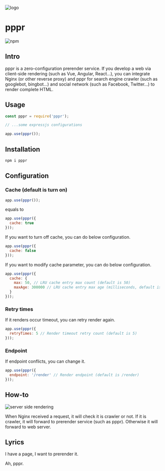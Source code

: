 ![logo](https://user-images.githubusercontent.com/795839/82451299-5ead7800-9ae0-11ea-9de9-cfa9760d9d63.png)

# pppr

![npm](https://img.shields.io/npm/v/pppr)

## Intro

pppr is a zero-configuration prerender service. If you develop a web via client-side rendering (such as Vue, Angular, React...), you can integrate Nginx (or other reverse proxy) and pppr for search engine crawler (such as googlebot, bingbot...) and social network (such as Facebook, Twitter...) to render complete HTML.

## Usage

```js
const pppr = require('pppr');

// ...some expressjs configurations

app.use(pppr());
```

## Installation

```sh
npm i pppr
```

## Configuration

### Cache (default is turn on)

```js
app.use(pppr());
```

equals to

```js
app.use(pppr({
  cache: true
}));
```

If you want to turn off cache, you can do below configuration.

```js
app.use(pppr({
  cache: false
}));
```

If you want to modify cache parameter, you can do below configuration.

```js
app.use(pppr({
  cache: {
    max: 50, // LRU cache entry max count (default is 50)
    maxAge: 300000 // LRU cache entry max age (milliseconds, default is 300009)
  }
}));
```

### Retry times

If it renders occur timeout, you can retry render again.

```js
app.use(pppr({
  retryTimes: 5 // Render timeout retry count (default is 5)
}));
```

### Endpoint

If endpoint conflicts, you can change it.

```js
app.use(pppr({
  endpoint: '/render' // Render endpoint (default is /render)
}));
```

## How-to

![server side rendering](https://user-images.githubusercontent.com/795839/82450244-0b86f580-9adf-11ea-9585-3b0224aae0de.jpg)

When Nginx received a request, it will check it is crawler or not. If it is crawler, it will forward to prerender service (such as pppr). Otherwise it will forward to web server.

## Lyrics

I have a page, I want to prerender it.

Ah, pppr.
